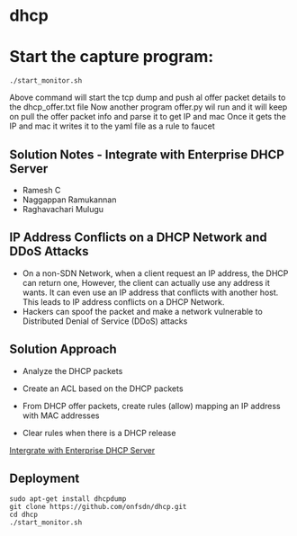 # dhcp

# Start the capture program:

    ./start_monitor.sh

Above command will start the tcp dump and push al offer packet details to the dhcp_offer.txt file
Now another program offer.py wil run and it will keep on pull the offer packet info and parse it to get IP and mac
Once it gets the IP and mac it writes it to the yaml file as a rule to faucet

## Solution Notes - Integrate with Enterprise DHCP Server

-  Ramesh C
-  Naggappan Ramukannan
-  Raghavachari Mulugu

## IP Address Conflicts on a DHCP Network and DDoS Attacks


- On a non-SDN Network, when a client request an IP address,  the DHCP can return one, However, the client can actually use any address it wants. It can even use an IP address that conflicts with another host. This leads to  IP address conflicts on a DHCP Network. 
- Hackers can spoof the packet and make a network vulnerable to Distributed Denial of Service (DDoS) attacks


## Solution Approach



- Analyze the DHCP packets


- Create an ACL based on the DHCP packets


- From DHCP offer packets, create rules (allow) mapping an IP address with MAC addresses 


- Clear rules when there is a DHCP release
   

 
[Intergrate with Enterprise DHCP Server](https://github.com/geethabg/Images/blob/master/DHCP_ACL_Controller.png) 


## Deployment
    sudo apt-get install dhcpdump
    git clone https://github.com/onfsdn/dhcp.git
    cd dhcp
    ./start_monitor.sh

